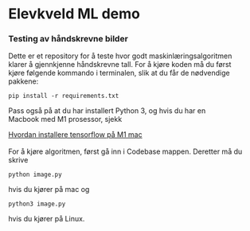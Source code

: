 # Elevkveld ML demo
### Testing av håndskrevne bilder


Dette er et repository for å teste hvor godt maskinlæringsalgoritmen <br>
klarer å gjennkjenne håndskrevne tall. For å kjøre koden må du først <br>
kjøre følgende kommando i terminalen, slik at du får de nødvendige <br> 
pakkene:

```
pip install -r requirements.txt
```

Pass også på at du har installert Python 3, og hvis du har en <br> 
Macbook med M1 prosessor, sjekk 

<a href="https://github.com/Gadangadang/Fys-Stk4155/blob/main/README.md" target="_blank">Hvordan installere tensorflow på M1 mac</a>
<br>
<br>
For å kjøre algoritmen, først gå inn i Codebase mappen. Deretter må du skrive 
```
python image.py
```
hvis du kjører på mac og 
```
python3 image.py
```
hvis du kjører på Linux. 
